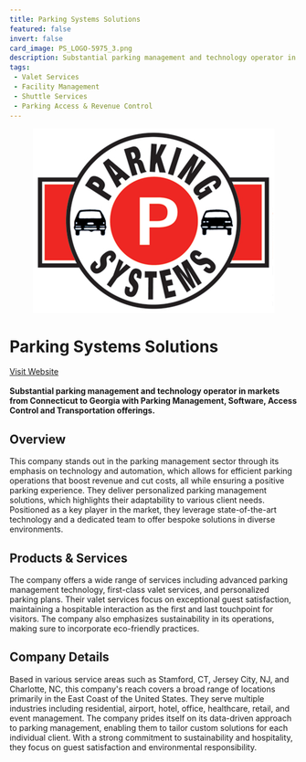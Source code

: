 ```yaml
---
title: Parking Systems Solutions
featured: false
invert: false
card_image: PS_LOGO-5975_3.png
description: Substantial parking management and technology operator in markets from Connecticut to Georgia with Parking Management, Software, Access Control and Transportation offerings.
tags: 
 - Valet Services
 - Facility Management
 - Shuttle Services
 - Parking Access & Revenue Control
---
```


<div align="center">
<a href="https://www.parkingsystems.com/parking-management">
<img src="PS_LOGO-5975_3.png" alt="Logo" style="min-width: 200px; max-width: 600px; height: auto;" >
</a>
</div>

# Parking Systems Solutions
<a href="https://www.parkingsystems.com/parking-management">Visit Website</a>
<br>
<br>
**Substantial parking management and technology operator in markets from Connecticut to Georgia with Parking Management, Software, Access Control and Transportation offerings.**

## Overview
This company stands out in the parking management sector through its emphasis on technology and automation, which allows for efficient parking operations that boost revenue and cut costs, all while ensuring a positive parking experience. They deliver personalized parking management solutions, which highlights their adaptability to various client needs. Positioned as a key player in the market, they leverage state-of-the-art technology and a dedicated team to offer bespoke solutions in diverse environments.
## Products & Services 
The company offers a wide range of services including advanced parking management technology, first-class valet services, and personalized parking plans. Their valet services focus on exceptional guest satisfaction, maintaining a hospitable interaction as the first and last touchpoint for visitors. The company also emphasizes sustainability in its operations, making sure to incorporate eco-friendly practices.
## Company Details 
Based in various service areas such as Stamford, CT, Jersey City, NJ, and Charlotte, NC, this company's reach covers a broad range of locations primarily in the East Coast of the United States. They serve multiple industries including residential, airport, hotel, office, healthcare, retail, and event management. The company prides itself on its data-driven approach to parking management, enabling them to tailor custom solutions for each individual client. With a strong commitment to sustainability and hospitality, they focus on guest satisfaction and environmental responsibility.

